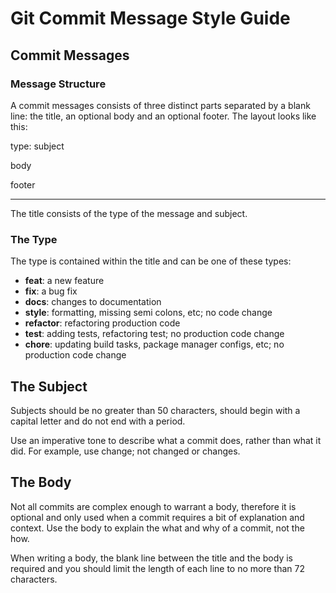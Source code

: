 # **Git Commit Message Style Guide**

## Commit Messages

### Message Structure

A commit messages consists of three distinct parts separated by a blank line: the title, an optional body and an optional footer. The layout looks like this:

type: subject

body

footer

---

The title consists of the type of the message and subject.

### The Type

The type is contained within the title and can be one of these types:

* **feat**: a new feature  
* **fix**: a bug fix  
* **docs**: changes to documentation  
* **style**: formatting, missing semi colons, etc; no code change  
* **refactor**: refactoring production code  
* **test**: adding tests, refactoring test; no production code change  
* **chore**: updating build tasks, package manager configs, etc; no production code change  
## The Subject

Subjects should be no greater than 50 characters, should begin with a capital letter and do not end with a period.

Use an imperative tone to describe what a commit does, rather than what it did. For example, use change; not changed or changes.

## The Body

Not all commits are complex enough to warrant a body, therefore it is optional and only used when a commit requires a bit of explanation and context. Use the body to explain the what and why of a commit, not the how.

When writing a body, the blank line between the title and the body is required and you should limit the length of each line to no more than 72 characters.
